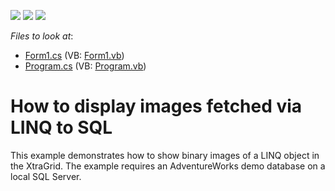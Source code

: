 <!-- default badges list -->
![](https://img.shields.io/endpoint?url=https://codecentral.devexpress.com/api/v1/VersionRange/128627713/13.1.4%2B)
[![](https://img.shields.io/badge/Open_in_DevExpress_Support_Center-FF7200?style=flat-square&logo=DevExpress&logoColor=white)](https://supportcenter.devexpress.com/ticket/details/E944)
[![](https://img.shields.io/badge/📖_How_to_use_DevExpress_Examples-e9f6fc?style=flat-square)](https://docs.devexpress.com/GeneralInformation/403183)
<!-- default badges end -->
<!-- default file list -->
*Files to look at*:

* [Form1.cs](./CS/PictureAndLinq/Form1.cs) (VB: [Form1.vb](./VB/PictureAndLinq/Form1.vb))
* [Program.cs](./CS/PictureAndLinq/Program.cs) (VB: [Program.vb](./VB/PictureAndLinq/Program.vb))
<!-- default file list end -->
# How to display images fetched via LINQ to SQL


<p>This example demonstrates how to show binary images of a LINQ object in the XtraGrid. The example requires an AdventureWorks demo database on a local SQL Server.</p>

<br/>


